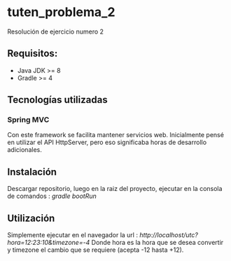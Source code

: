 # tuten_problema_2
Resolución de ejercicio numero 2

## Requisitos:
 * Java JDK >= 8
 * Gradle >= 4
 
## Tecnologías utilizadas
### Spring MVC 
   Con este framework se facilita mantener servicios web.  Inicialmente pensé en utilizar el API HttpServer, pero eso significaba horas
   de desarrollo adicionales.
   
## Instalación 
  Descargar repositorio, luego en la raiz del proyecto, ejecutar en la consola de comandos : *gradle bootRun*

## Utilización
  Simplemente ejecutar en el navegador la url : *http://localhost/utc?hora=12:23:10&timezone=-4*
  Donde hora es la hora que se desea convertir y timezone el cambio que se requiere (acepta -12 hasta +12).
